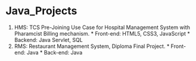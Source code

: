# Java_Projects

1. HMS: TCS Pre-Joining Use Case for Hospital Management System with Pharamcist Billing mechanism. 
        * Front-end: HTML5, CSS3, JavaScript
        * Backend: Java Servlet, SQL
2. RMS: Restaurant Management System, Diploma Final Project.
        * Front-end: Java
        * Back-end: Java
